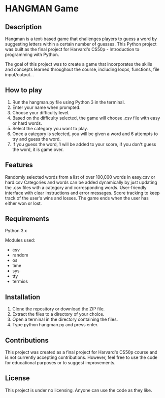 # HANGMAN Game

## Description

Hangman is a text-based game that challenges players to guess a word by suggesting letters within a certain number of guesses. This Python project was built as the final project for Harvard's CS50p - Introduction to programming with Python.

The goal of this project was to create a game that incorporates the skills and concepts learned throughout the course, including loops, functions, file input/output...

## How to play

1. Run the hangman.py file using Python 3 in the terminal.
2. Enter your name when prompted.
3. Choose your difficulty level.
4. Based on the difficulty selected, the game will choose .csv file with easy or hard words.
5. Select the category you want to play.
6. Once a category is selected, you will be given a word and 6 attempts to try and guess the word.
7. If you guess the word, 1 will be added to your score, if you don't guess the word, it is game over.

## Features

Randomly selected words from a list of over 100,000 words in easy.csv or hard.csv
Categories and words can be added dynamically by just updating the .csv files with a category and corresponding words.
User-friendly interface with clear instructions and error messages.
Score tracking to keep track of the user's wins and losses.
The game ends when the user has either won or lost.

## Requirements

Python 3.x

Modules used:

- csv
- random
- os
- time
- sys
- tty
- termios

## Installation
1. Clone the repository or download the ZIP file.
2. Extract the files to a directory of your choice.
3. Open a terminal in the directory containing the files.
4. Type python hangman.py and press enter.

## Contributions
This project was created as a final project for Harvard's CS50p course and is not currently accepting contributions. However, feel free to use the code for educational purposes or to suggest improvements.

## License
This project is under no licensing. Anyone can use the code as they like.